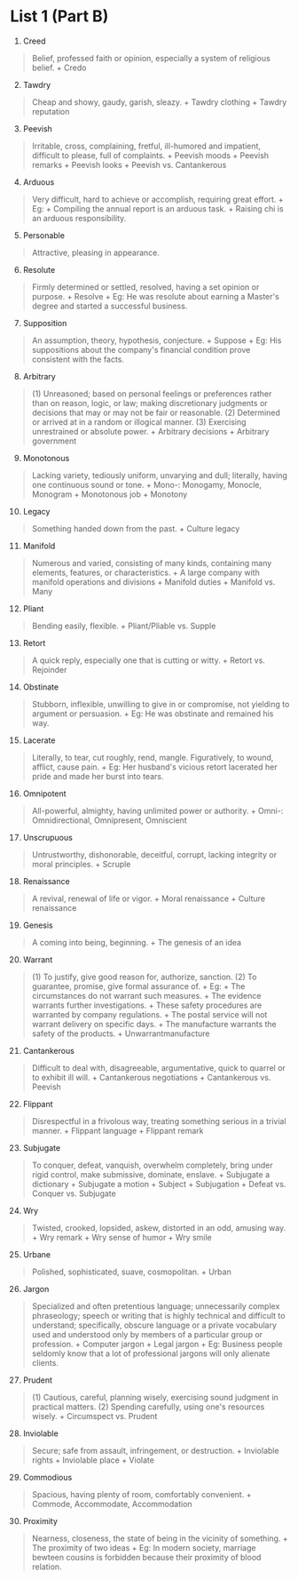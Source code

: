 # List 1 (Part B)

1. Creed
> Belief, professed faith or opinion, especially a system of religious belief.
	+ Credo

2. Tawdry
> Cheap and showy, gaudy, garish, sleazy.
	+ Tawdry clothing
	+ Tawdry reputation

3. Peevish
> Irritable, cross, complaining, fretful, ill-humored and impatient, difficult to please, full of complaints.
	+ Peevish moods
	+ Peevish remarks
	+ Peevish looks
	+ Peevish vs. Cantankerous

4. Arduous
> Very difficult, hard to achieve or accomplish, requiring great effort.
	+ Eg:
		+ Compiling the annual report is an arduous task.
		+ Raising chi is an arduous responsibility.

5. Personable
> Attractive, pleasing in appearance.

6. Resolute
> Firmly determined or settled, resolved, having a set opinion or purpose.
	+ Resolve
	+ Eg: He was resolute about earning a Master's degree and started a successful business.

7. Supposition
> An assumption, theory, hypothesis, conjecture.
	+ Suppose
	+ Eg: His suppositions about the company's financial condition prove consistent with the facts.

8. Arbitrary
> (1) Unreasoned; based on personal feelings or preferences rather than on reason, logic, or law; making discretionary judgments or decisions that may or may not be fair or reasonable.
> (2) Determined or arrived at in a random or illogical manner.
> (3) Exercising unrestrained or absolute power.
	+ Arbitrary decisions
	+ Arbitrary government

9. Monotonous
> Lacking variety, tediously uniform, unvarying and dull; literally, having one continuous sound or tone.
	+ Mono-: Monogamy, Monocle, Monogram
	+ Monotonous job
	+ Monotony

10. Legacy
> Something handed down from the past.
	+ Culture legacy

11. Manifold
> Numerous and varied, consisting of many kinds, containing many elements, features, or characteristics.
	+ A large company with manifold operations and divisions
	+ Manifold duties
	+ Manifold vs. Many

12. Pliant
> Bending easily, flexible.
	+ Pliant/Pliable vs. Supple

13. Retort
> A quick reply, especially one that is cutting or witty.
	+ Retort vs. Rejoinder

14. Obstinate
> Stubborn, inflexible, unwilling to give in or compromise, not yielding to argument or persuasion.
	+ Eg: He was obstinate and remained his way.

15. Lacerate
> Literally, to tear, cut roughly, rend, mangle. Figuratively, to wound, afflict, cause pain.
	+ Eg: Her husband's vicious retort lacerated her pride and made her burst into tears.

16. Omnipotent
> All-powerful, almighty, having unlimited power or authority.
	+ Omni-: Omnidirectional, Omnipresent, Omniscient

17. Unscrupuous
> Untrustworthy, dishonorable, deceitful, corrupt, lacking integrity or moral principles.
	+ Scruple

18. Renaissance
> A revival, renewal of life or vigor.
	+ Moral renaissance
	+ Culture renaissance

19. Genesis
> A coming into being, beginning.
	+ The genesis of an idea

20. Warrant
> (1) To justify, give good reason for, authorize, sanction.
> (2) To guarantee, promise, give formal assurance of.
	+ Eg:
		+ The circumstances do not warrant such measures.
		+ The evidence warrants further investigations.
		+ These safety procedures are warranted by company regulations.
		+ The postal service will not warrant delivery on specific days.
		+ The manufacture warrants the safety of the products.
	+ Unwarrantmanufacture

21. Cantankerous
> Difficult to deal with, disagreeable, argumentative, quick to quarrel or to exhibit ill will.
	+ Cantankerous negotiations
	+ Cantankerous vs. Peevish

22. Flippant
> Disrespectful in a frivolous way, treating something serious in a trivial manner.
	+ Flippant language
	+ Flippant remark

23. Subjugate
> To conquer, defeat, vanquish, overwhelm completely, bring under rigid control, make submissive, dominate, enslave.
	+ Subjugate a dictionary
	+ Subjugate a motion
	+ Subject
	+ Subjugation
	+ Defeat vs. Conquer vs. Subjugate

24. Wry
> Twisted, crooked, lopsided, askew, distorted in an odd, amusing way.
	+ Wry remark
	+ Wry sense of humor
	+ Wry smile

25. Urbane
> Polished, sophisticated, suave, cosmopolitan.
	+ Urban

26. Jargon
> Specialized and often pretentious language; unnecessarily complex phraseology; speech or writing that is highly technical and difficult to understand; specifically, obscure language or a private vocabulary used and understood only by members of a particular group or profession.
	+ Computer jargon
	+ Legal jargon
	+ Eg: Business people seldomly know that a lot of professional jargons will only alienate clients.

27. Prudent
> (1) Cautious, careful, planning wisely, exercising sound judgment in practical matters.
> (2) Spending carefully, using one's resources wisely.
	+ Circumspect vs. Prudent

28. Inviolable
> Secure; safe from assault, infringement, or destruction.
	+ Inviolable rights
	+ Inviolable place
	+ Violate

29. Commodious
> Spacious, having plenty of room, comfortably convenient.
	+ Commode, Accommodate, Accommodation

30. Proximity
> Nearness, closeness, the state of being in the vicinity of something.
	+ The proximity of two ideas
	+ Eg: In modern society, marriage bewteen cousins is forbidden because their proximity of blood relation.